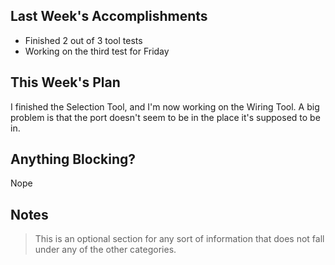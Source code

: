## Last Week's Accomplishments

* Finished 2 out of 3 tool tests
* Working on the third test for Friday

## This Week's Plan

I finished the Selection Tool, and I'm now working on the Wiring Tool. A big problem is that the port doesn't seem to be in the place it's supposed to be in.

## Anything Blocking?

Nope

## Notes

> This is an optional section for any sort of information that does not fall under any of the other categories.

